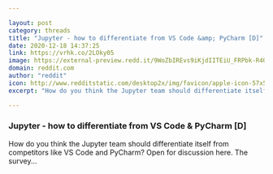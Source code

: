 ```yaml
---

layout: post
category: threads
title: "Jupyter - how to differentiate from VS Code &amp; PyCharm [D]"
date: 2020-12-18 14:37:25
link: https://vrhk.co/2LOky05
image: https://external-preview.redd.it/9WoZbIREvs9iKjdIITEiU_FRPbk-R4QVdd4SgU781GM.jpg?width=1200&height=495&auto=webp&crop=1200:495,smart&s=86ef4e8b65f7ed18746d3c55136b75d809e50ec2
domain: reddit.com
author: "reddit"
icon: http://www.redditstatic.com/desktop2x/img/favicon/apple-icon-57x57.png
excerpt: "How do you think the Jupyter team should differentiate itself from competitors like VS Code and PyCharm? Open for discussion here. The survey..."

---
```


### Jupyter - how to differentiate from VS Code &amp; PyCharm [D]

How do you think the Jupyter team should differentiate itself from competitors like VS Code and PyCharm? Open for discussion here. The survey...